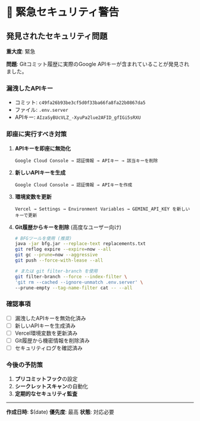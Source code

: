 # 🚨 緊急セキュリティ警告

## 発見されたセキュリティ問題

**重大度**: 緊急

**問題**: Gitコミット履歴に実際のGoogle APIキーが含まれていることが発見されました。

### 漏洩したAPIキー

- コミット: `c49fa26b93be3cf5d0f33ba66fa8fa22b0867da5`
- ファイル: `.env.server`
- APIキー: `AIzaSyBUcVLZ_-XyuPa2lue2AFID_gfIGi5sRXU`

### 即座に実行すべき対策

1. **APIキーを即座に無効化**
   ```
   Google Cloud Console → 認証情報 → APIキー → 該当キーを削除
   ```

2. **新しいAPIキーを生成**
   ```
   Google Cloud Console → 認証情報 → APIキーを作成
   ```

3. **環境変数を更新**
   ```
   Vercel → Settings → Environment Variables → GEMINI_API_KEY を新しいキーで更新
   ```

4. **Git履歴からキーを削除** (高度なユーザー向け)
   ```bash
   # BFGツールを使用 (推奨)
   java -jar bfg.jar --replace-text replacements.txt
   git reflog expire --expire=now --all
   git gc --prune=now --aggressive
   git push --force-with-lease --all
   
   # または git filter-branch を使用
   git filter-branch --force --index-filter \
   'git rm --cached --ignore-unmatch .env.server' \
   --prune-empty --tag-name-filter cat -- --all
   ```

### 確認事項

- [ ] 漏洩したAPIキーを無効化済み
- [ ] 新しいAPIキーを生成済み
- [ ] Vercel環境変数を更新済み
- [ ] Git履歴から機密情報を削除済み
- [ ] セキュリティログを確認済み

### 今後の予防策

1. **プリコミットフック**の設定
2. **シークレットスキャン**の自動化
3. **定期的なセキュリティ監査**

---
**作成日時**: $(date)
**優先度**: 最高
**状態**: 対応必要